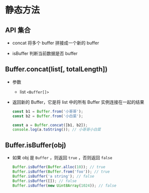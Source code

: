 # 静态方法

## API 集合

*   concat 将多个 buffer 拼接成一个新的 buffer

*   isBuffer 判断当前数据是否 buffer

## Buffer.concat(list\[, totalLength])

*   参数

    *   list `<Buffer[]>`

*   返回新的 Buffer，它是将 list 中的所有 Buffer 实例连接在一起的结果

    ```javascript
    const b1 = Buffer.from('小哥哥');
    const b2 = Buffer.from('小白菜');

    const a = Buffer.concat([b1, b2]);
    console.log(a.toString()); // 小哥哥小白菜
    ```

## Buffer.isBuffer(obj)

*   如果 obj 是 `Buffer` ，则返回 `true` ，否则返回 `false`

    ```javascript
    Buffer.isBuffer(Buffer.alloc(10)); // true
    Buffer.isBuffer(Buffer.from('foo')); // true
    Buffer.isBuffer('a string'); // false
    Buffer.isBuffer([]); // false
    Buffer.isBuffer(new Uint8Array(1024)); // false
    ```
